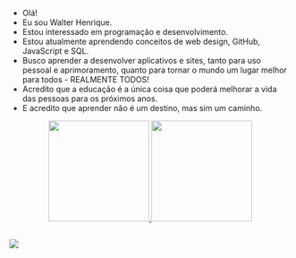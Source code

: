 - Olá!  
- Eu sou Walter Henrique.  
- Estou interessado em programação e desenvolvimento.  
- Estou atualmente aprendendo conceitos de web design, GitHub, JavaScript e SQL.  
- Busco aprender a desenvolver aplicativos e sites, tanto para uso pessoal e aprimoramento, quanto para tornar o mundo um lugar melhor para todos - REALMENTE TODOS!  
- Acredito que a educação é a única coisa que poderá melhorar a vida das pessoas para os próximos anos.  
- E acredito que aprender não é um destino, mas sim um caminho.  

<div align="center">
  <a href="https://github.com/walterhenrique">
  <img height="180em" src="https://github-readme-stats.vercel.app/api?username=walterhenrique&show_icons=true&theme=dark&include_all_commits=true&count_private=true"/>
  <img height="180em" src="https://github-readme-stats.vercel.app/api/top-langs/?username=walterhenrique&layout=compact&langs_count=7&theme=dark"/>
</div>

##

<div>
  <a href="https://www.linkedin.com/in/walterhenrique" target="_blank"><img src="https://img.shields.io/badge/-LinkedIn-%230077B5?style=for-the-badge&logo=linkedin&logoColor=white" target="_blank"></a>
</div>

<!---
walterhenrique/walterhenrique is a ✨ special ✨ repository because its `README.md` (this file) appears on your GitHub profile.
You can click the Preview link to take a look at your changes.
--->
